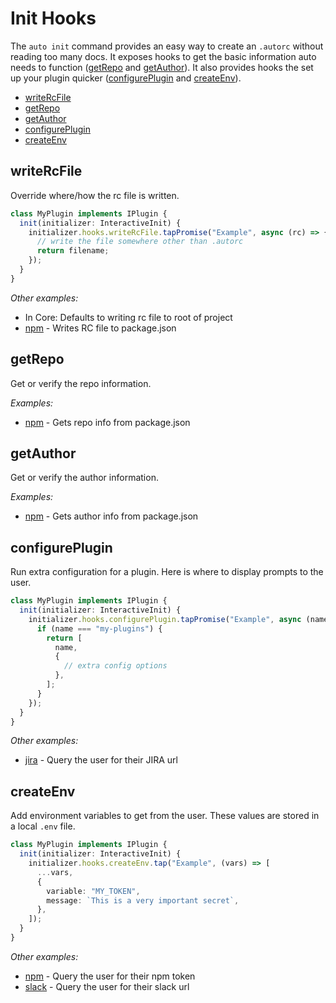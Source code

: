 # Init Hooks

The `auto init` command provides an easy way to create an `.autorc` without reading too many docs.
It exposes hooks to get the basic information auto needs to function ([getRepo](#getrepo) and [getAuthor](#getauthor)).
It also provides hooks the set up your plugin quicker ([configurePlugin](#configureplugin) and [createEnv](#createenv)).

- [writeRcFile](#writercfile)
- [getRepo](#getrepo)
- [getAuthor](#getauthor)
- [configurePlugin](#configureplugin)
- [createEnv](#createenv)

## writeRcFile

Override where/how the rc file is written.

```ts
class MyPlugin implements IPlugin {
  init(initializer: InteractiveInit) {
    initializer.hooks.writeRcFile.tapPromise("Example", async (rc) => {
      // write the file somewhere other than .autorc
      return filename;
    });
  }
}
```

_Other examples:_

- In Core: Defaults to writing rc file to root of project
- [npm](../../../plugins/npm/README.md) - Writes RC file to package.json

## getRepo

Get or verify the repo information.

_Examples:_

- [npm](../../../plugins/npm/README.md) - Gets repo info from package.json

## getAuthor

Get or verify the author information.

_Examples:_

- [npm](../../../plugins/npm/README.md) - Gets author info from package.json

## configurePlugin

Run extra configuration for a plugin. Here is where to display prompts to the user.

```ts
class MyPlugin implements IPlugin {
  init(initializer: InteractiveInit) {
    initializer.hooks.configurePlugin.tapPromise("Example", async (name) => {
      if (name === "my-plugins") {
        return [
          name,
          {
            // extra config options
          },
        ];
      }
    });
  }
}
```

_Other examples:_

- [jira](../../../plugins/jira/README.md) - Query the user for their JIRA url

## createEnv

Add environment variables to get from the user.
These values are stored in a local `.env` file.

```ts
class MyPlugin implements IPlugin {
  init(initializer: InteractiveInit) {
    initializer.hooks.createEnv.tap("Example", (vars) => [
      ...vars,
      {
        variable: "MY_TOKEN",
        message: `This is a very important secret`,
      },
    ]);
  }
}
```

_Other examples:_

- [npm](../../../plugins/npm/README.md) - Query the user for their npm token
- [slack](../../../plugins/slack/README.md) - Query the user for their slack url
